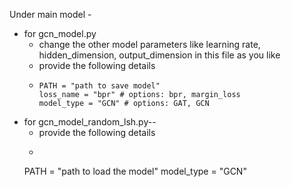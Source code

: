 Under main model -

- for gcn_model.py
  - change the other model parameters like learning rate, hidden_dimension, output_dimension in this file as you like
  - provide the following details
  - ```
	PATH = "path to save model"
	loss_name = "bpr" # options: bpr, margin_loss
	model_type = "GCN" # options: GAT, GCN
    ```
- for gcn_model_random_lsh.py--
  - provide the following details
  -   ```
  PATH = "path to load the model"
  model_type = "GCN"
    ```
